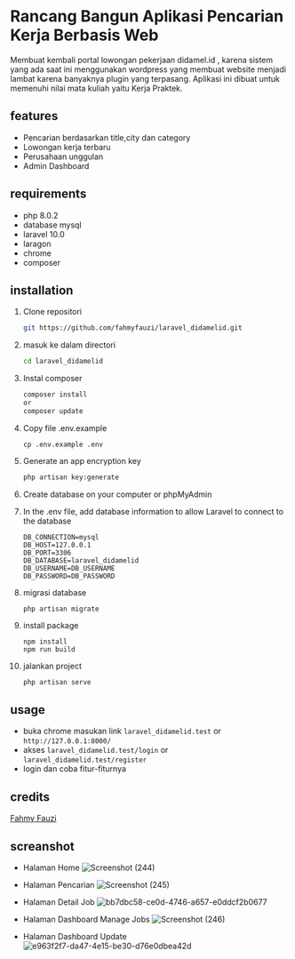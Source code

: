 # Rancang Bangun Aplikasi Pencarian Kerja Berbasis Web
Membuat kembali portal lowongan pekerjaan didamel.id , karena sistem yang ada saat ini menggunakan wordpress yang membuat website menjadi lambat karena banyaknya plugin yang terpasang. Aplikasi ini dibuat untuk memenuhi nilai mata kuliah yaitu Kerja Praktek.

## features
- Pencarian berdasarkan title,city dan category
- Lowongan kerja terbaru
- Perusahaan unggulan
- Admin Dashboard

## requirements
- php 8.0.2
- database mysql
- laravel 10.0
- laragon
- chrome
- composer

## installation

1. Clone repositori
    ```sh
    git https://github.com/fahmyfauzi/laravel_didamelid.git
    ```
2. masuk ke dalam directori
    ```sh
    cd laravel_didamelid
    ```
3. Instal composer
    ```sh
    composer install
    or
    composer update
    ```
4. Copy file .env.example 
    ```
    cp .env.example .env
    ```
4. Generate an app encryption key

    ```sh
    php artisan key:generate
    ```
5. Create database on your computer or phpMyAdmin
6. In the .env file, add database information to allow Laravel to connect to the database
    ```
    DB_CONNECTION=mysql
    DB_HOST=127.0.0.1
    DB_PORT=3306
    DB_DATABASE=laravel_didamelid
    DB_USERNAME=DB_USERNAME
    DB_PASSWORD=DB_PASSWORD
    ```
    
6. migrasi database
    ```
    php artisan migrate
    ```
7. install package
    ```
    npm install
    npm run build
    ```
    
8. jalankan project
    ```sh
   php artisan serve
    ```


## usage
- buka chrome masukan link ```laravel_didamelid.test``` or ``` http://127.0.0.1:8000/ ```
- akses ```laravel_didamelid.test/login``` or ``` laravel_didamelid.test/register ```
- login dan coba fitur-fiturnya

## credits

[Fahmy Fauzi ](https://github.com/fahmyfauzi)

## screanshot
- Halaman Home
  ![Screenshot (244)](https://github.com/fahmyfauzi/laravel_didamelid/assets/58255031/79421503-06c2-4c8b-87ca-0bdb398d7f00)

- Halaman Pencarian
  ![Screenshot (245)](https://github.com/fahmyfauzi/laravel_didamelid/assets/58255031/ada95c41-bb83-47c9-9cc4-da56a6f568ae)

- Halaman Detail Job
  ![bb7dbc58-ce0d-4746-a657-e0ddcf2b0677](https://github.com/fahmyfauzi/laravel_didamelid/assets/58255031/1f6cf4b9-c307-45ff-9af8-37c39d59a571)

  
- Halaman Dashboard Manage Jobs
  ![Screenshot (246)](https://github.com/fahmyfauzi/laravel_didamelid/assets/58255031/813032e6-45ec-4b8d-af47-88727949e37a)

- Halaman Dashboard Update
  ![e963f2f7-da47-4e15-be30-d76e0dbea42d](https://github.com/fahmyfauzi/laravel_didamelid/assets/58255031/4dca0baa-8805-4abc-bc02-7a87bdeb27a6)
